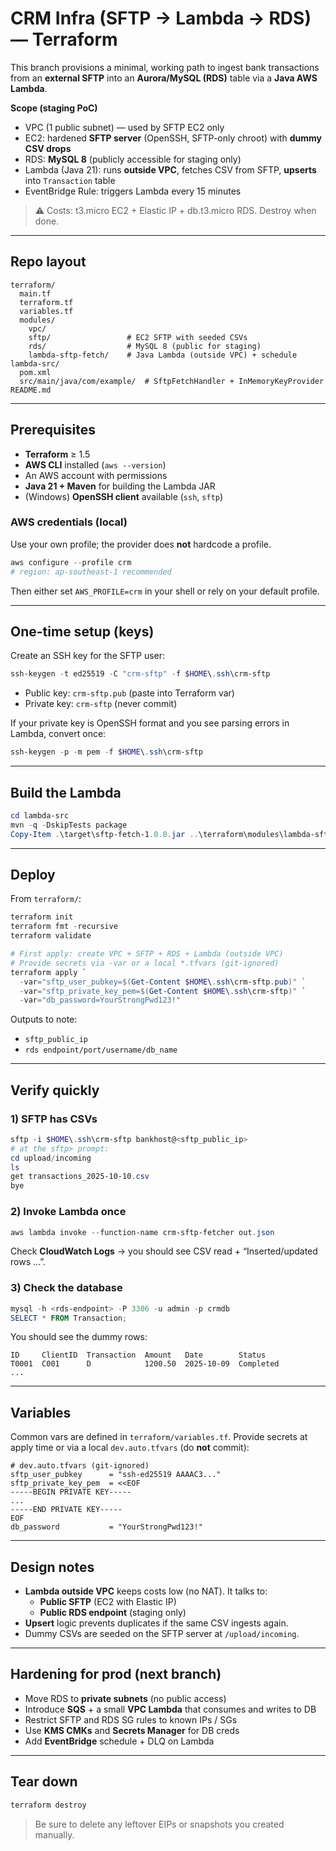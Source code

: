 # CRM Infra (SFTP → Lambda → RDS) — Terraform

This branch provisions a minimal, working path to ingest bank transactions from an **external SFTP** into an **Aurora/MySQL (RDS)** table via a **Java AWS Lambda**.

**Scope (staging PoC)**
- VPC (1 public subnet) — used by SFTP EC2 only
- EC2: hardened **SFTP server** (OpenSSH, SFTP-only chroot) with **dummy CSV drops**
- RDS: **MySQL 8** (publicly accessible for staging only)
- Lambda (Java 21): runs **outside VPC**, fetches CSV from SFTP, **upserts** into `Transaction` table
- EventBridge Rule: triggers Lambda every 15 minutes

> ⚠️ Costs: t3.micro EC2 + Elastic IP + db.t3.micro RDS. Destroy when done.

---

## Repo layout

```
terraform/
  main.tf
  terraform.tf
  variables.tf
  modules/
    vpc/
    sftp/                 # EC2 SFTP with seeded CSVs
    rds/                  # MySQL 8 (public for staging)
    lambda-sftp-fetch/    # Java Lambda (outside VPC) + schedule
lambda-src/
  pom.xml
  src/main/java/com/example/  # SftpFetchHandler + InMemoryKeyProvider
README.md
```

---

## Prerequisites

- **Terraform** ≥ 1.5
- **AWS CLI** installed (`aws --version`)
- An AWS account with permissions
- **Java 21 + Maven** for building the Lambda JAR
- (Windows) **OpenSSH client** available (`ssh`, `sftp`)

### AWS credentials (local)
Use your own profile; the provider does **not** hardcode a profile.

```powershell
aws configure --profile crm
# region: ap-southeast-1 recommended
```

Then either set `AWS_PROFILE=crm` in your shell or rely on your default profile.

---

## One-time setup (keys)

Create an SSH key for the SFTP user:

```powershell
ssh-keygen -t ed25519 -C "crm-sftp" -f $HOME\.ssh\crm-sftp
```

- Public key: `crm-sftp.pub` (paste into Terraform var)
- Private key: `crm-sftp` (never commit)

If your private key is OpenSSH format and you see parsing errors in Lambda, convert once:

```powershell
ssh-keygen -p -m pem -f $HOME\.ssh\crm-sftp
```

---

## Build the Lambda

```powershell
cd lambda-src
mvn -q -DskipTests package
Copy-Item .\target\sftp-fetch-1.0.0.jar ..\terraform\modules\lambda-sftp-fetch\artifact\sftp-fetch.jar -Force
```

---

## Deploy

From `terraform/`:

```powershell
terraform init
terraform fmt -recursive
terraform validate

# First apply: create VPC + SFTP + RDS + Lambda (outside VPC)
# Provide secrets via -var or a local *.tfvars (git-ignored)
terraform apply `
  -var="sftp_user_pubkey=$(Get-Content $HOME\.ssh\crm-sftp.pub)" `
  -var="sftp_private_key_pem=$(Get-Content $HOME\.ssh\crm-sftp)" `
  -var="db_password=YourStrongPwd123!"
```

Outputs to note:
- `sftp_public_ip`
- `rds endpoint/port/username/db_name`

---

## Verify quickly

### 1) SFTP has CSVs
```powershell
sftp -i $HOME\.ssh\crm-sftp bankhost@<sftp_public_ip>
# at the sftp> prompt:
cd upload/incoming
ls
get transactions_2025-10-10.csv
bye
```

### 2) Invoke Lambda once
```powershell
aws lambda invoke --function-name crm-sftp-fetcher out.json
```
Check **CloudWatch Logs** → you should see CSV read + “Inserted/updated rows …”.

### 3) Check the database
```powershell
mysql -h <rds-endpoint> -P 3306 -u admin -p crmdb
SELECT * FROM Transaction;
```

You should see the dummy rows:
```
ID     ClientID  Transaction  Amount   Date        Status
T0001  C001      D            1200.50  2025-10-09  Completed
...
```

---

## Variables

Common vars are defined in `terraform/variables.tf`. Provide secrets at apply time or via a local `dev.auto.tfvars` (do **not** commit):

```hcl
# dev.auto.tfvars (git-ignored)
sftp_user_pubkey      = "ssh-ed25519 AAAAC3..."
sftp_private_key_pem  = <<EOF
-----BEGIN PRIVATE KEY-----
...
-----END PRIVATE KEY-----
EOF
db_password           = "YourStrongPwd123!"
```

---

## Design notes

- **Lambda outside VPC** keeps costs low (no NAT). It talks to:
  - **Public SFTP** (EC2 with Elastic IP)
  - **Public RDS endpoint** (staging only)
- **Upsert** logic prevents duplicates if the same CSV ingests again.
- Dummy CSVs are seeded on the SFTP server at `/upload/incoming`.

---

## Hardening for prod (next branch)

- Move RDS to **private subnets** (no public access)
- Introduce **SQS** + a small **VPC Lambda** that consumes and writes to DB
- Restrict SFTP and RDS SG rules to known IPs / SGs
- Use **KMS CMKs** and **Secrets Manager** for DB creds
- Add **EventBridge** schedule + DLQ on Lambda

---

## Tear down

```powershell
terraform destroy
```

> Be sure to delete any leftover EIPs or snapshots you created manually.
